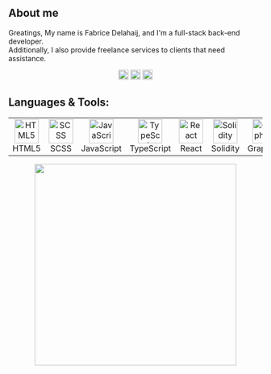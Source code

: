 ## About me
<p>
    Greatings, My name is Fabrice Delahaij, and I'm a full-stack back-end developer.<br />
    Additionally, I also provide freelance services to clients that need assistance.
</p>

<p align="center">
    <a href="https://linkedin.com/in/fabricedelahaij" target="_blank"><img src="https://github.com/FabriceDelahaij/.github/blob/main/images/linkedin.svg" width="20" height="20"></a>
    <a href="https://twitter.com/fabricedelahaij" target="_blank"><img src="https://github.com/FabriceDelahaij/.github/blob/main/images/twitter.svg" width="20" height="20"></a>
    <a href="https://keybase.io/fabricedelahaij" target="_blank"><img src="https://github.com/FabriceDelahaij/.github/blob/main/images/keybase.svg" width="20" height="20"></a>
</p>


## Languages &amp; Tools:
<table>
    <tr>
        <td align="center" width="80">
            <img src="https://github.com/FabriceDelahaij/.github/blob/main/images/html5.svg" width="48" height="48" alt="HTML5" />
            <br/>HTML5
        </td>
        <td align="center" width="80">
            <img src="https://github.com/FabriceDelahaij/.github/blob/main/images/scss.svg" width="48" height="48" alt="SCSS" />
            <br/>SCSS
        </td>
        <td align="center" width="80">
            <img src="https://github.com/FabriceDelahaij/.github/blob/main/images/javascript.svg" width="48" height="48" alt="JavaScript" />
            <br/>JavaScript
        </td>
        <td align="center" width="80">
            <img src="https://github.com/FabriceDelahaij/.github/blob/main/images/typescript.svg" width="48" height="48" alt="TypeScript" />
            <br/>TypeScript
        </td>
        <td align="center" width="80">
            <img src="https://github.com/FabriceDelahaij/.github/blob/main/images/react.svg" width="48" height="48" alt="React" />
            <br/>React
        </td>
        <td align="center" width="80">
            <img src="https://github.com/FabriceDelahaij/.github/blob/main/images/solidity.svg" width="48" height="48" alt="Solidity" />
            <br/>Solidity
        </td>
        <td align="center" width="80">
            <img src="https://github.com/FabriceDelahaij/.github/blob/main/images/graphql.svg" width="48" height="48" alt="GraphQL" />
            <br/>GraphQL
        </td>
        <td align="center" width="80">
            <img src="https://github.com/FabriceDelahaij/.github/blob/main/images/node.svg" width="48" height="48" alt="NodeJS" />
            <br/>NodeJS
        </td>
        <td align="center" width="80">
            <img src="https://github.com/FabriceDelahaij/.github/blob/main/images/laravel.svg" width="48" height="48" alt="Laravel" />
            <br/>Laravel
        </td>
        <td align="center" width="80">
            <img src="https://github.com/FabriceDelahaij/.github/blob/main/images/mysql.svg" width="48" height="48" alt="MySQL" />
            <br/>MySQL
        </td>
        <td align="center" width="80">
            <img src="https://github.com/FabriceDelahaij/.github/blob/main/images/mongodb.svg" width="48" height="48" alt="MongoDB" />
            <br/>MongoDB
        </td>
        <td align="center" width="80">
            <img src="https://github.com/FabriceDelahaij/.github/blob/main/images/redis.svg" width="48" height="48" alt="Redis" />
            <br/>Redis
        </td>
        <td align="center" width="80">
            <img src="https://github.com/FabriceDelahaij/.github/blob/main/images/eslint.svg" width="48" height="48" alt="ESLint" />
            <br/>ESLint
        </td>
    </tr>
</table>

<p align='center'>
  <a href="#"><img src="https://github-readme-stats.vercel.app/api?username=fabricedelahaij&show_icons=true&count_private=true&theme=dark" width="400"></a>
</p>
